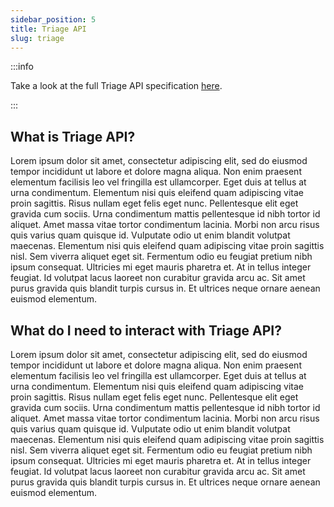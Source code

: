 ```yaml
---
sidebar_position: 5
title: Triage API
slug: triage
---
```


:::info

Take a look at the full Triage API specification [here](/api/triage/spec).

:::

## What is Triage API?
Lorem ipsum dolor sit amet, consectetur adipiscing elit, sed do eiusmod tempor incididunt ut labore et dolore magna aliqua. Non enim praesent elementum facilisis leo vel fringilla est ullamcorper. Eget duis at tellus at urna condimentum. Elementum nisi quis eleifend quam adipiscing vitae proin sagittis. Risus nullam eget felis eget nunc. Pellentesque elit eget gravida cum sociis. Urna condimentum mattis pellentesque id nibh tortor id aliquet. Amet massa vitae tortor condimentum lacinia. Morbi non arcu risus quis varius quam quisque id. Vulputate odio ut enim blandit volutpat maecenas. Elementum nisi quis eleifend quam adipiscing vitae proin sagittis nisl. Sem viverra aliquet eget sit. Fermentum odio eu feugiat pretium nibh ipsum consequat. Ultricies mi eget mauris pharetra et. At in tellus integer feugiat. Id volutpat lacus laoreet non curabitur gravida arcu ac. Sit amet purus gravida quis blandit turpis cursus in. Et ultrices neque ornare aenean euismod elementum.

## What do I need to interact with Triage API?
Lorem ipsum dolor sit amet, consectetur adipiscing elit, sed do eiusmod tempor incididunt ut labore et dolore magna aliqua. Non enim praesent elementum facilisis leo vel fringilla est ullamcorper. Eget duis at tellus at urna condimentum. Elementum nisi quis eleifend quam adipiscing vitae proin sagittis. Risus nullam eget felis eget nunc. Pellentesque elit eget gravida cum sociis. Urna condimentum mattis pellentesque id nibh tortor id aliquet. Amet massa vitae tortor condimentum lacinia. Morbi non arcu risus quis varius quam quisque id. Vulputate odio ut enim blandit volutpat maecenas. Elementum nisi quis eleifend quam adipiscing vitae proin sagittis nisl. Sem viverra aliquet eget sit. Fermentum odio eu feugiat pretium nibh ipsum consequat. Ultricies mi eget mauris pharetra et. At in tellus integer feugiat. Id volutpat lacus laoreet non curabitur gravida arcu ac. Sit amet purus gravida quis blandit turpis cursus in. Et ultrices neque ornare aenean euismod elementum.